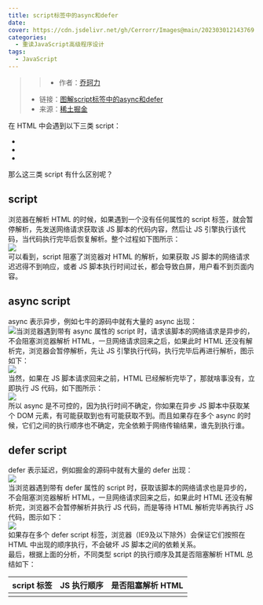 ```yaml
---
title: script标签中的async和defer
date:
cover: https://cdn.jsdelivr.net/gh/Cerrorr/Images@main/202303012143769.jpeg 
categories:
  - 重读JavaScript高级程序设计
tags:
  - JavaScript
---
```

> > - 作者：[乔珂力](https://juejin.cn/user/1961184474432830)
> - 链接：[图解script标签中的async和defer](https://juejin.cn/post/6894629999215640583)
> - 来源：[稀土掘金](https://juejin.cn)

在 HTML 中会遇到以下三类 script：

- <script src='xxx'></script>
- <script src='xxx' async></script>
- <script src='xxx' defer></script>

那么这三类 script 有什么区别呢？
<a name="Xb6zB"></a>
## script
浏览器在解析 HTML 的时候，如果遇到一个没有任何属性的 script 标签，就会暂停解析，先发送网络请求获取该 JS 脚本的代码内容，然后让 JS 引擎执行该代码，当代码执行完毕后恢复解析。整个过程如下图所示：<br />![](https://cdn.nlark.com/yuque/0/2023/webp/29584060/1677942129424-2a16b133-cc34-43e9-8d11-d549113f1d18.webp#averageHue=%23f4f2f2&clientId=u2a811950-2748-4&from=paste&id=uc475f225&originHeight=256&originWidth=1678&originalType=url&ratio=2&rotation=0&showTitle=false&status=done&style=none&taskId=u96cababb-2234-4a2a-bece-cf6294ca75f&title=)<br />可以看到，script 阻塞了浏览器对 HTML 的解析，如果获取 JS 脚本的网络请求迟迟得不到响应，或者 JS 脚本执行时间过长，都会导致白屏，用户看不到页面内容。
<a name="CPS1x"></a>
## async script
async 表示异步，例如七牛的源码中就有大量的 async 出现：<br />![](https://cdn.nlark.com/yuque/0/2023/webp/29584060/1677942129413-bb7d08e0-7860-4dbd-8eeb-85a6194e9210.webp#averageHue=%23f5faf5&clientId=u2a811950-2748-4&from=paste&id=u4527a5e7&originHeight=564&originWidth=2754&originalType=url&ratio=2&rotation=0&showTitle=false&status=done&style=none&taskId=u55d4323c-bee1-4f36-add4-4de55e283da&title=)当浏览器遇到带有 async 属性的 script 时，请求该脚本的网络请求是异步的，不会阻塞浏览器解析 HTML，一旦网络请求回来之后，如果此时 HTML 还没有解析完，浏览器会暂停解析，先让 JS 引擎执行代码，执行完毕后再进行解析，图示如下：<br />![](https://cdn.nlark.com/yuque/0/2023/webp/29584060/1677942129575-c72d6460-a494-4a95-9d17-80324f1d0489.webp#averageHue=%23f6f4f4&clientId=u2a811950-2748-4&from=paste&id=ufd2eab84&originHeight=256&originWidth=1678&originalType=url&ratio=2&rotation=0&showTitle=false&status=done&style=none&taskId=u1b33789f-0db8-42b0-90db-da48320c95d&title=)<br />当然，如果在 JS 脚本请求回来之前，HTML 已经解析完毕了，那就啥事没有，立即执行 JS 代码，如下图所示：<br />![](https://cdn.nlark.com/yuque/0/2023/webp/29584060/1677942129436-a0d741ab-58e8-45f6-8ed4-9106a05b9aa2.webp#averageHue=%23f8f6f6&clientId=u2a811950-2748-4&from=paste&id=u3dd39152&originHeight=256&originWidth=1679&originalType=url&ratio=2&rotation=0&showTitle=false&status=done&style=none&taskId=ua82cf2ee-9bfb-4eca-b0a1-fa5cbd9b642&title=)<br />所以 async 是不可控的，因为执行时间不确定，你如果在异步 JS 脚本中获取某个 DOM 元素，有可能获取到也有可能获取不到。而且如果存在多个 async 的时候，它们之间的执行顺序也不确定，完全依赖于网络传输结果，谁先到执行谁。
<a name="n2l9i"></a>
## defer script
defer 表示延迟，例如掘金的源码中就有大量的 defer 出现：<br />![](https://cdn.nlark.com/yuque/0/2023/webp/29584060/1677942129448-bdf85e3e-d603-413b-98ca-4e4e21f4aa35.webp#averageHue=%23eeeae2&clientId=u2a811950-2748-4&from=paste&id=ub72e14c0&originHeight=482&originWidth=2772&originalType=url&ratio=2&rotation=0&showTitle=false&status=done&style=none&taskId=uab81edfd-dc4b-46e4-935a-d23beac64af&title=)<br />当浏览器遇到带有 defer 属性的 script 时，获取该脚本的网络请求也是异步的，不会阻塞浏览器解析 HTML，一旦网络请求回来之后，如果此时 HTML 还没有解析完，浏览器不会暂停解析并执行 JS 代码，而是等待 HTML 解析完毕再执行 JS 代码，图示如下：<br />![](https://cdn.nlark.com/yuque/0/2023/webp/29584060/1677942129857-9ea56f2a-69c5-4fa4-a517-484363ecedd5.webp#averageHue=%23bb908d&clientId=u2a811950-2748-4&from=paste&id=uccfa0bc0&originHeight=256&originWidth=1678&originalType=url&ratio=2&rotation=0&showTitle=false&status=done&style=none&taskId=u7b204583-9f55-4623-a3b4-6b2ff2646f5&title=)<br />如果存在多个 defer script 标签，浏览器（IE9及以下除外）会保证它们按照在 HTML 中出现的顺序执行，不会破坏 JS 脚本之间的依赖关系。<br />最后，根据上面的分析，不同类型 script 的执行顺序及其是否阻塞解析 HTML 总结如下：

| script 标签 | JS 执行顺序 | 是否阻塞解析 HTML |
| --- | --- | --- |
| <script> | 在 HTML 中的顺序 | 阻塞 |
| <script async> | 网络请求返回顺序 | 可能阻塞，也可能不阻塞 |
| <script defer> | 在 HTML 中的顺序 | 不阻塞 |
